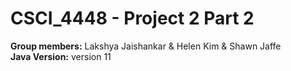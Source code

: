 # CSCI_4448 - Project 2 Part 2
**Group members:** Lakshya Jaishankar & Helen Kim & Shawn Jaffe <br />
**Java Version:** version 11
